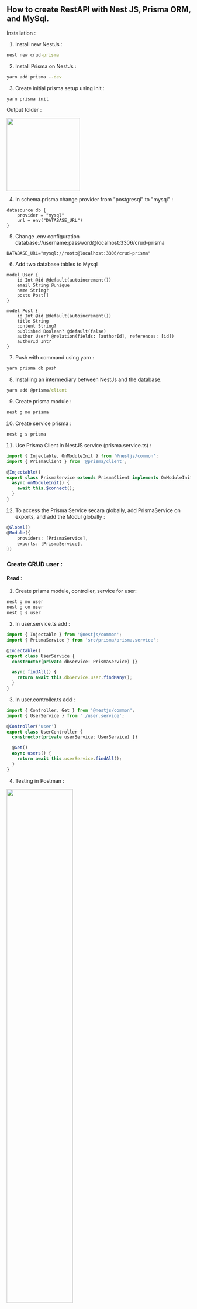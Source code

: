 ## How to create RestAPI with Nest JS, Prisma ORM, and MySql.

Installation :

1. Install new NestJs :

```cmd
nest new crud-prisma
```

2. Install Prisma on NestJs :

```cmd
yarn add prisma --dev
```

3. Create initial prisma setup using init :

```cmd
yarn prisma init
```

Output folder :

<img src="images/after_init.png" width="200">

4. In schema.prisma change provider from "postgresql" to "mysql" :

```prisma
datasource db {
	provider = "mysql"
	url = env("DATABASE_URL")
}
```

5. Change .env configuration database://username:password@localhost:3306/crud-prisma

```
DATABASE_URL="mysql://root:@localhost:3306/crud-prisma"
```

6. Add two database tables to Mysql

```prisma
model User {
	id Int @id @default(autoincrement())
	email String @unique
	name String?
	posts Post[]
}

model Post {
	id Int @id @default(autoincrement())
	title String
	content String?
	published Boolean? @default(false)
	author User? @relation(fields: [authorId], references: [id])
	authorId Int?
}
```

7. Push with command using yarn :

```cmd
yarn prisma db push
```

8. Installing an intermediary between NestJs and the database.

```cmd
yarn add @prisma/client
```

9. Create prisma module :

```cmd
nest g mo prisma
```

10. Create service prisma :

```cmd
nest g s prisma
```

11. Use Prisma Client in NestJS service (prisma.service.ts) :

```typescript
import { Injectable, OnModuleInit } from '@nestjs/common';
import { PrismaClient } from '@prisma/client';

@Injectable()
export class PrismaService extends PrismaClient implements OnModuleInit {
  async onModuleInit() {
    await this.$connect();
  }
}
```

12. To access the Prisma Service secara globally, add PrismaService on exports, and add the Modul globally :

```typescript
@Global()
@Module({
	providers: [PrismaService],
	exports: [PrismaService],
})
```

### Create CRUD user :

#### Read :

1. Create prisma module, controller, service for user:

```cmd
nest g mo user
nest g co user
nest g s user
```

2. In user.service.ts add :

```typescript
import { Injectable } from '@nestjs/common';
import { PrismaService } from 'src/prisma/prisma.service';

@Injectable()
export class UserService {
  constructor(private dbService: PrismaService) {}

  async findAll() {
    return await this.dbService.user.findMany();
  }
}
```

3. In user.controller.ts add :

```typescript
import { Controller, Get } from '@nestjs/common';
import { UserService } from './user.service';

@Controller('user')
export class UserController {
  constructor(private userService: UserService) {}

  @Get()
  async users() {
    return await this.userService.findAll();
  }
}
```

4. Testing in Postman :

<img src="images/read_postman.png" width="60%">

#### Create

1. In user.service.ts add :

```typescript
async createUser(user: any) {
	return await this.dbService.user.create({
		data: user,
	});
}
```

2. In user.controller.ts add :

```typescript
@Post()
async createUser(@Body() body) {
	return await this.userService.createUser(body);
}
```

3. Testing in Postman :

   <img src="images/create_potman.png" width="60%">

#### Update

1. In user.service.ts add :

````ts
async updateData(id: number, data: any) {
	return await this.dbService.user.update({
		data,
		where: {
			id,
		},
	});
}```
2. In user.controller.ts add :
```ts
@UsePipes(ValidationPipe)
@Patch('/:id')
async updateUser(@Param('id', ParseIntPipe) id, @Body() body) {
	return await this.userService.updateData(id, body);
}
````

@UserPipes(ValidationPipe) is used to Parse an Integer from a String 3. Install class validator, and class transformer

```cmd
yarn add class-validator class-transformer
```

4. Testing in Postman :

   <img src="images/update_postman.png" width="60%">

#### Delete

1. In user.service.ts add :

```ts
async deleteUser(id: number) {
	return await this.dbService.user.delete({
		where: {
		id,
		},
	});
}
```

2. in user.controller.ts add :

```ts
@Delete('/:id')
async deteleUser(@Param('id', ParseIntPipe) id) {
	return await this.userService.deleteUser(id);
}
```

3. Testing in Postman :

<img src="images/delete_postman.png" width="60%">

### Validator :

1. Create a dto Folder in the User Folder and create a file name create-user.dto.ts inside the dto Folder. Add code in the create-user.dto.ts file :

```ts
import { IsNotEmpty, IsString } from 'class-validator';

export class CreateUserDto {
  @IsString()
  @IsNotEmpty()
  email: string;

  @IsString()
  @IsNotEmpty()
  name: string;
}
```

2. Add the code program to the createUser function in the user.controller.ts file :

```ts
@UsePipes(ValidationPipe)
@Post()
async createUser(@Body() body: CreateUserDto) {
	return await this.userService.createUser(body);
}
```

3. Change the data type from any to CreateUserDto in the createUser function in the user.service.ts file :

```ts
async createUser(data: CreateUserDto) {
	return await this.dbService.user.create({
		data,
	});
}
```

4.  Testing in Postman :

    If the email is empty :

    <img src="images/email_empty_postman.png" width="60%">

    If the name is empty :

    <img src="images/name_empty_postman.png" width="60%">
